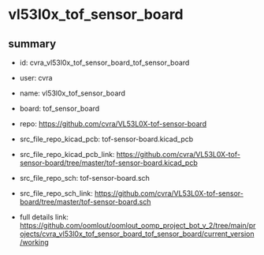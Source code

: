 # vl53l0x_tof_sensor_board
 
## summary 
* id: cvra_vl53l0x_tof_sensor_board_tof_sensor_board
* user: cvra
* name: vl53l0x_tof_sensor_board
* board: tof_sensor_board
* repo: https://github.com/cvra/VL53L0X-tof-sensor-board
* src_file_repo_kicad_pcb: tof-sensor-board.kicad_pcb
* src_file_repo_kicad_pcb_link: https://github.com/cvra/VL53L0X-tof-sensor-board/tree/master/tof-sensor-board.kicad_pcb


* src_file_repo_sch: tof-sensor-board.sch
* src_file_repo_sch_link: https://github.com/cvra/VL53L0X-tof-sensor-board/tree/master/tof-sensor-board.sch
* full details link: https://github.com/oomlout/oomlout_oomp_project_bot_v_2/tree/main/projects/cvra_vl53l0x_tof_sensor_board_tof_sensor_board/current_version/working  







